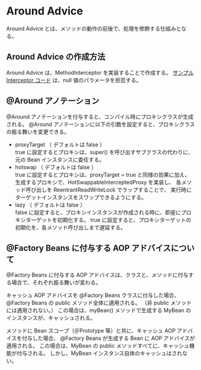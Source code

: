 # Around Advice
Around Advice とは、メソッドの動作の前後で、処理を修飾する仕組みとなる。

## Around Advice の作成方法
Around Advice は、MethodInterceptor を実装することで作成する。
[サンプル Interceptor コード](../../src/main/kotlin/micronaut/kotlin/coroutine/sample/AroundAdviceController.kt)
は、null 値のパラメータを拒否する。

## @Around アノテーション
@Around アノテーションを付与すると、コンパイル時にプロキシクラスが生成される。
@Around アノテーションに以下の引数を設定すると、プロキシクラスの振る舞いを変更できる。

- proxyTarget （ デフォルトは false ）  
  true に設定するとプロキシは、super() を呼び出すサブクラスの代わりに、
  元の Bean インスタンスに委任する。
- hotswap （ デフォルトは false ）  
  true に設定するとプロキシは、proxyTarget = true と同様の効果に加え、
  生成するプロキシで、HotSwappableInterceptedProxy を実装し、
  各メソッド呼び出しを ReentrantReadWriteLock でラップすることで、
  実行時にターゲットインスタンスをスワップできるようにする。
- lazy （ デフォルトは false ）  
  false に設定すると、プロキシインスタンスが作成される時に、即座にプロキシターゲットを初期化する。
  true に設定すると、プロキシターゲットの初期化を、各メソッド呼び出しまで遅延する。

## @Factory Beans に付与する AOP アドバイスについて
@Factory Beans に付与する AOP アドバイスは、クラスと、メソッドに付与する場合で、それぞれ振る舞いが変わる。

キャッシュ AOP アドバイスを @Factory Beans クラスに付与した場合、
@Factory Beans の public メソッド全体に適用される。
（非 public メソッドには適用されない。）
この場合は、myBean() メソッドで生成する MyBean のインスタンスが、キャッシュされる。

メソッドに Bean スコープ（＠Prototype 等）と共に、キャッシュ AOP アドバイスを付与した場合、
@Factory Beans が生成する Bean に AOP アドバイスが適用される。
この場合は、MyBean の public メソッドすべてに、キャッシュ機能が付与される。
しかし、MyBean インスタンス自体のキャッシュはされない。
